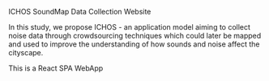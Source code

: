 ICHOS SoundMap Data Collection Website

In this study, we propose ICHOS - an application model aiming to collect noise data through crowdsourcing techniques which could later be mapped and used to improve the understanding of how sounds and noise affect the cityscape.

This is a React SPA WebApp

